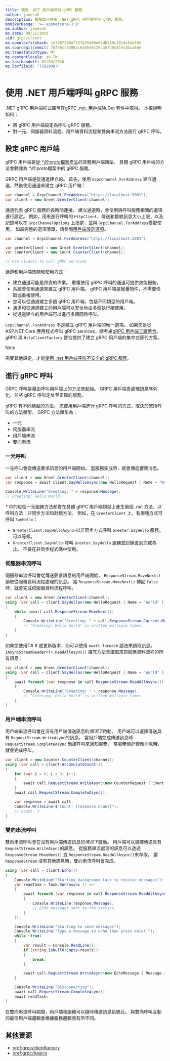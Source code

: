 ```yaml
---
title: 使用 .NET 用戶端呼叫 gRPC 服務
author: jamesnk
description: 瞭解如何使用 .NET gRPC 用戶端呼叫 gRPC 服務。
monikerRange: '>= aspnetcore-3.0'
ms.author: jamesnk
ms.date: 08/21/2019
uid: grpc/client
ms.openlocfilehash: 1e7887388a752fb35d00e65db210c3924c6ab192
ms.sourcegitcommit: 7dfe6cc8408ac6a4549c29ca57b0c67ec4baa8de
ms.translationtype: MT
ms.contentlocale: zh-TW
ms.lasthandoff: 01/09/2020
ms.locfileid: "75829097"
---
```

# <a name="call-grpc-services-with-the-net-client"></a>使用 .NET 用戶端呼叫 gRPC 服務

.NET gRPC 用戶端程式庫可在[gRPC .net. 用戶端](https://www.nuget.org/packages/Grpc.Net.Client)NuGet 套件中取得。 本檔說明如何：

* 將 gRPC 用戶端設定為呼叫 gRPC 服務。
* 對一元、伺服器資料流程、用戶端資料流程和雙向串流方法進行 gRPC 呼叫。

## <a name="configure-grpc-client"></a>設定 gRPC 用戶端

gRPC 用戶端是[從 *\*的 proto*檔案產生](xref:grpc/basics#generated-c-assets)的具體用戶端類型。 具體 gRPC 用戶端的方法會轉譯為 *\*的 proto*檔案中的 gRPC 服務。

GRPC 用戶端是從通道建立的。 首先，使用 `GrpcChannel.ForAddress` 建立通道，然後使用通道來建立 gRPC 用戶端：

```csharp
var channel = GrpcChannel.ForAddress("https://localhost:5001");
var client = new Greet.GreeterClient(channel);
```

通道代表 gRPC 服務的長時間連接。 建立通道時，會使用與呼叫服務相關的選項進行設定。 例如，用來進行呼叫的 `HttpClient`、傳送和接收訊息大小上限，以及記錄可以在 `GrpcChannelOptions` 上指定，並與 `GrpcChannel.ForAddress`搭配使用。 如需完整的選項清單，請參閱[用戶端設定選項](xref:grpc/configuration#configure-client-options)。

```csharp
var channel = GrpcChannel.ForAddress("https://localhost:5001");

var greeterClient = new Greet.GreeterClient(channel);
var counterClient = new Count.CounterClient(channel);

// Use clients to call gRPC services
```

通道和用戶端效能和使用方式：

* 建立通道可能是昂貴的作業。 重複使用 gRPC 呼叫的通道可提供效能優勢。
* 系統會使用通道來建立 gRPC 用戶端。 gRPC 用戶端是輕量物件，不需要快取或重複使用。
* 您可以從通道建立多個 gRPC 用戶端，包括不同類型的用戶端。
* 通道和從通道建立的用戶端可以安全地由多個執行緒使用。
* 從通道建立的用戶端可以進行多個同時呼叫。

`GrpcChannel.ForAddress` 不是建立 gRPC 用戶端的唯一選項。 如果您是從 ASP.NET Core 應用程式呼叫 gRPC services，請考慮[gRPC 用戶端工廠整合](xref:grpc/clientfactory)。 gRPC 與 `HttpClientFactory` 整合提供了建立 gRPC 用戶端的集中式替代方案。

> [!NOTE]
> 需要其他設定，才能[使用 .net 用戶端呼叫不安全的 gRPC 服務](xref:grpc/troubleshoot#call-insecure-grpc-services-with-net-core-client)。

## <a name="make-grpc-calls"></a>進行 gRPC 呼叫

GRPC 呼叫是藉由呼叫用戶端上的方法來起始。 GRPC 用戶端會處理訊息序列化，並將 gRPC 呼叫定址至正確的服務。

gRPC 有不同類型的方法。 您使用用戶端進行 gRPC 呼叫的方式，取決於您所呼叫的方法類型。 GRPC 方法類型為：

* 一元
* 伺服器串流
* 用戶端串流
* 雙向串流

### <a name="unary-call"></a>一元呼叫

一元呼叫會從傳送要求訊息的用戶端開始。 當服務完成時，就會傳迴響應消息。

```csharp
var client = new Greet.GreeterClient(channel);
var response = await client.SayHelloAsync(new HelloRequest { Name = "World" });

Console.WriteLine("Greeting: " + response.Message);
// Greeting: Hello World
```

*\** 中的每個一元服務方法都會在具體 gRPC 用戶端類型上產生兩個 .net 方法，以呼叫方法：非同步方法和封鎖方法。 例如，在 `GreeterClient` 上，有兩種方式可呼叫 `SayHello`：

* `GreeterClient.SayHelloAsync`-以非同步方式呼叫 `Greeter.SayHello` 服務。 可以等候。
* `GreeterClient.SayHello`-呼叫 `Greeter.SayHello` 服務並封鎖直到完成為止。 不要在非同步程式碼中使用。

### <a name="server-streaming-call"></a>伺服器串流呼叫

伺服器串流呼叫會從傳送要求訊息的用戶端開始。 `ResponseStream.MoveNext()` 讀取從服務資料流程處理的訊息。 當 `ResponseStream.MoveNext()` 傳回 `false`時，就會完成伺服器資料流程呼叫。

```csharp
var client = new Greet.GreeterClient(channel);
using (var call = client.SayHellos(new HelloRequest { Name = "World" }))
{
    while (await call.ResponseStream.MoveNext())
    {
        Console.WriteLine("Greeting: " + call.ResponseStream.Current.Message);
        // "Greeting: Hello World" is written multiple times
    }
}
```

如果您使用C# 8 或更新版本，則可以使用 `await foreach` 語法來讀取訊息。 `IAsyncStreamReader<T>.ReadAllAsync()` 擴充方法會讀取來自回應資料流程的所有訊息：

```csharp
var client = new Greet.GreeterClient(channel);
using (var call = client.SayHellos(new HelloRequest { Name = "World" }))
{
    await foreach (var response in call.ResponseStream.ReadAllAsync())
    {
        Console.WriteLine("Greeting: " + response.Message);
        // "Greeting: Hello World" is written multiple times
    }
}
```

### <a name="client-streaming-call"></a>用戶端串流呼叫

用戶端串流呼叫會在沒有用戶端傳送訊息的*情況下*啟動。 用戶端可以選擇傳送具有 `RequestStream.WriteAsync`的訊息。 當用戶端完成傳送訊息時 `RequestStream.CompleteAsync` 應該呼叫來通知服務。 當服務傳迴響應消息時，就會完成呼叫。

```csharp
var client = new Counter.CounterClient(channel);
using (var call = client.AccumulateCount())
{
    for (var i = 0; i < 3; i++)
    {
        await call.RequestStream.WriteAsync(new CounterRequest { Count = 1 });
    }
    await call.RequestStream.CompleteAsync();

    var response = await call;
    Console.WriteLine($"Count: {response.Count}");
    // Count: 3
}
```

### <a name="bi-directional-streaming-call"></a>雙向串流呼叫

雙向串流呼叫會在沒有用戶端傳送訊息的*情況下*啟動。 用戶端可以選擇傳送具有 `RequestStream.WriteAsync`的訊息。 從服務串流處理的訊息可以透過 `ResponseStream.MoveNext()` 或 `ResponseStream.ReadAllAsync()`來存取。 當 `ResponseStream` 沒有其他訊息時，雙向串流呼叫會完成。

```csharp
using (var call = client.Echo())
{
    Console.WriteLine("Starting background task to receive messages");
    var readTask = Task.Run(async () =>
    {
        await foreach (var response in call.ResponseStream.ReadAllAsync())
        {
            Console.WriteLine(response.Message);
            // Echo messages sent to the service
        }
    });

    Console.WriteLine("Starting to send messages");
    Console.WriteLine("Type a message to echo then press enter.");
    while (true)
    {
        var result = Console.ReadLine();
        if (string.IsNullOrEmpty(result))
        {
            break;
        }

        await call.RequestStream.WriteAsync(new EchoMessage { Message = result });
    }

    Console.WriteLine("Disconnecting");
    await call.RequestStream.CompleteAsync();
    await readTask;
}
```

在雙向串流呼叫期間，用戶端和服務可以隨時傳送訊息給彼此。 與雙向呼叫互動的最佳用戶端邏輯會根據服務邏輯而有所不同。

## <a name="additional-resources"></a>其他資源

* <xref:grpc/clientfactory>
* <xref:grpc/basics>
